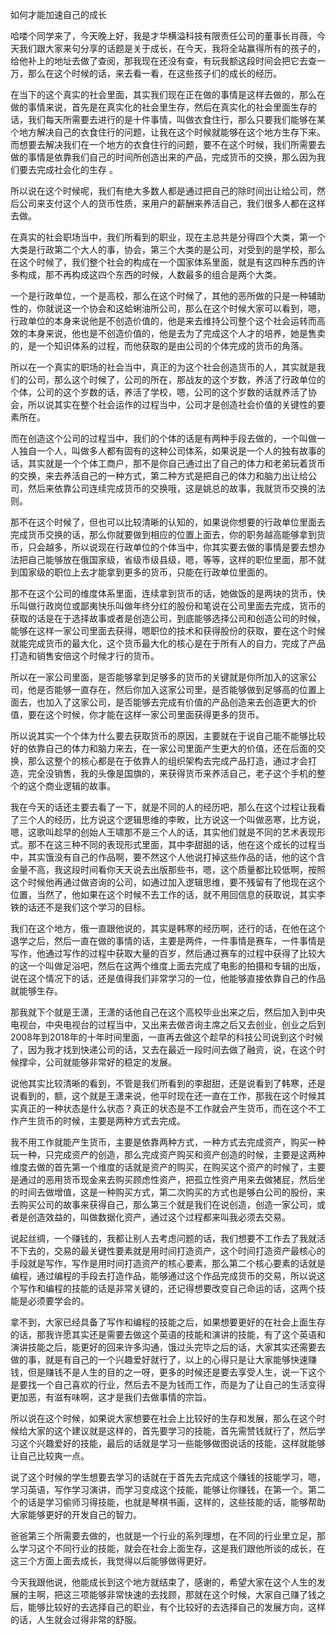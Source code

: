 如何才能加速自己的成长

哈喽个同学来了，今天晚上好，我是才华横溢科技有限责任公司的董事长肖薇，今天我们跟大家来句分享的话题是关于成长，在今天，我将全站赢得所有的孩子的，给他补上的地址去做了查阅，那我现在还没有查，有玩我额这段时间会把它去查一万，那么在这个时候的话，来去看一看，在这些孩子们的成长的经历。

在当下的这个真实的社会里面，其实我们现在正在做的事情是这样去做的，那么在做的事情来说，首先是在真实化的社会里生存，然后在真实化的社会里面生存的话，我们每天所需要去进行的是十件事情，叫做衣食住行，那么只要我们能够在某个地方解决自己的衣食住行的问题，让我在这个时候就能够在这个地方生存下来。而想要去解决我们在一个地方的衣食住行的问题，要不在这个时候，我们所需要去做的事情是依靠我们自己的时间所创造出来的产品，完成货币的交换，那么因为我们要去完成社会化的生存 。

所以说在这个时候呢，我们有绝大多数人都是通过把自己的除时间出让给公司，然后公司来支付这个人的货币性质，来用户的薪酬来养活自己，我们很多人都在这样去做。

在真实的社会职场当中，我们所看到的职业，现在主总共是分得四个大类，第一个大类是行政第二个大人的事，协会，第三个大类的是公司，对受到的是学校，那么在这个时候了，我们整个社会的构成在一个国家体系里面，就是有这四种东西的许多构成，那不再构成这四个东西的时候，人数最多的组合是两个大类。

一个是行政单位，一个是高校，那么在这个时候了，其他的恶所做的只是一种辅助性的，你就说这一个协会和这蛤蜊油所公司，那么在这个时候大家可以看到，嗯，行政单位的本身来说他是不创造价值的，他是来去维持公司整个这个社会运转而高效的本身来说，他也是不创造价值的，他是去为了完成这个人才的培养，她是售卖的，是一个知识体系的过程，而他获取的是由公司的个体完成的货币的角落。

所以在一个真实的职场的社会当中，真正的为这个社会创造货币的人，其实就是我们的公司，那么这个时候了，公司的所在，那战友的这个岁数，养活了行政单位的个体，公司的这个岁数的话，养活了学校，嗯，公司的这个岁数的话就养活了协会，所以说其实在整个社会运作的过程当中，公司才是创造社会价值的关键性的要素所在。

而在创造这个公司的过程当中，我们的个体的话是有两种手段去做的，一个叫做一人独自一个人，叫做多人都有固有的这种公司体系，如果说是一个人的独有故事的话，其实就是一个个体工商户，那不是你自己通过出了自己的体力和老弟玩着货币的交换，来去养活自己的一种方式，第二种方式是把自己的体力和脑力出让给公司，然后来依靠公司连续完成货币的交换哦，这是姚总的故事，我就货币交换的法则。

那不在这个时候了，但也可以比较清晰的认知的，如果说你想要的行政单位里面去完成货币交换的话，那么你就要做到相应的位置上面去，你的职务越高能够拿到货币，只会越多，所以说现在行政单位的个体当中，你其实要去做的事情是要去想办法把自己能够放在俄国家级，省级市级县级，嗯，等等，这样的职位里面，那不就到国家级的职位上去才能拿到更多的货币，只能在行政单位里面的。

那不在这个公司的维度体系里面，连续拿到货币的话，她做饭的是两块的货币，快乐叫做行政岗位或鄙夷快乐叫做年终分红的股份和笔说在公司里面去完成，货币的获取的话是在于选择故事或者是创造公司，到底能够选择公司和创造公司的时候，能够在这样一家公司里面去获得，嗯职位的技术和获得股份的获取，要在这个时候就能完成货币的最大化，这个货币最大化的核心是在于所有人的自力，完成了产品打造和销售安倍这个时候才行的货币。

所以在一家公司里面，是否能够拿到足够多的货币的关键就是你所加入的这家公司，他是否能够一直存在，然后你加入这家公司里，是否能够做到足够高的位置上面去，也加入了这家公司，是否能够去完成有价值的产品创造来去创造更大的价值，要在这个时候，你才能在这样一家公司里面获得更多的货币。

所以说其实一个个体为什么要去获取货币的原因，主要就在于说自己能不能够比较好的依靠自己的体力和脑力来去，在一家公司里面产生更大的价值，还在后面的交换，那么这整个的核心都是在于依靠人的组织架构去完成产品打造，通过才会打造，完全没销售，我的头像是国旗的，来获得货币来养活自己，老子这个手机的整个的这个商业逻辑的故事。

我在今天的话还主要去看了一下，就是不同的人的经历吧，那么在这个过程让我看了三个人的经历，比方说这个逻辑思维的李畋，比方说这一个叫做恶寒，比方说，嗯，这歌叫趁早的创始人王啸那不是三个人的话，其实他们就是不同的艺术表现形式。那不在这三种不同的表现形式里面，其中李甜甜的话，他在这个成长的过程当中，其实饿没有自己的作品啊，要不然这个人他说打掉这些作品的话，他的这个含金量不高，我这段时间看你天天说去出版那些书，嗯，这个质量都比较低啊，按照这个时候他再通过做咨询的公司，如通过加入逻辑思维，要不残留有了他现在这个位置，当然了，他如果在这个时候不去工作的话，就不用回信息的获取说，其实李铁的话还不是我们这个学习的目标。

我们在这个地方，俄一直跟他说的，其实是韩寒的经历啊，还行的话，在他在这个退学之后，然后一直在做的事情的话，主要是两件，一件事情是赛车，一件事情是写作，他通过写作的过程中获取大量的百岁，然后通过赛车的过程中获得了比较大的这一个叫做足浴吧，然后在这两个维度上面去完成了电影的拍摄和专辑的出版，说在这个情况下的话，还是值得我们非常学习的一位，他能够直接依靠自己的作品就能够生存。

那我就下个就是王潇，王潇的话他自己在这个高校毕业出来之后，然后加入到中央电视台，中央电视台的过程当中，又出来去做咨询主席之后又去创业，创业之后到2008年到2018年的十年时间里面，一直再去做这个趁早的科技公司说到这个时候了，因为我才找到快递公司的话，又去在最近一段时间去做了融资，说，在这个时候撑伞，公司就能够非常好的稳定的发展。

说他其实比较清晰的看到，不管是我们所看到的李甜甜，还是说看到了韩寒，还是说看到的，额，这个就是王潇来说，他平时现在还一直在工作，那我在这个时候其实真正的一种状态是什么状态？真正的状态是不工作就会产生货币，而在这个不工作产生货币的时候，主要是两种方式去完成。

我不用工作就能产生货币，主要是依靠两种方式，一种方式去完成资产，购买一种玩一种，只完成资产的创造，那么完成资产购买和资产创造的时候，主要是这两种维度去做的首先第一个维度的话就是资产的购买，在购买这个资产的时候了，主要是通过的恶用货币现金来去购买顾虑性资产，把孤立性资产用来去做猪屁，然后坐的时间去做增值，这是一种购买方式，第二次购买的方式也是够白公司的股份，来去购买公司的故事来获得自己，那么第三个就是我们在说创造，创造一家公司，或者是创造效益的，叫做数据化资产，通过这个过程都来叫我必须去交易。

说起丝绸，一个赚钱的，我都让别人去考虑问题的话，我们想要不工作去了我就活不下去的，交易的最关键性要素就是用时间打造资产，这个时间打造资产最核心的手段就是写作，写作是用时间打造资产的核心要素，那么第二个核心要素的话就是编程，通过编程的手段去打造作品，能够通过这个作品完成货币的交易，所以说这个写作和编程的技能的话是非常关键的，还记得想要改变自己命运的话，这两个技能是必须要学会的。

拿不到，大家已经具备了写作和编程的技能之后，如果想要更好的在社会上面生存的话，那我许愿其实还是需要去做这个英语的技能和演讲的技能，有了这个英语和演讲技能之后，能更好的回来许多沟通，饿过头完毕之后的话，大家其实还需要去做的事，就是有自己的一个兴趣爱好就行了，以上的心得只是让大家能够快速赚钱，但是赚钱不是人生的目的之一呀，更多的时候还是要去享受人生，说一下这个是要找一个自己喜欢的行业，然后去不是为钱而工作，而是为了让自己的生活变得更加恶，有滋有味啊，这才是我们去做事情的宗旨。

所以说在这个时候，如果说大家想要在社会上比较好的生存和发展，那么在这个时候给大家的这个建议就是这样的，首先要学习的技能，首先需赞钱就行了，然后学习这个兴趣爱好的技能，最后的话就是学习一些能够做图说话的技能，这样就能够让自己比较爽一点。

说了这个时候的学生想要去学习的话就在于首先去完成这个赚钱的技能学习，嗯，学习英语，写作学习演讲，而学习变成这个技能，能够让你赚钱，在第一个。第二个的话是学习偷师习得技能，也就是琴棋书画，这样的，这些技能的话，能够帮助大家能够更好的开发自己的智力。

爸爸第三个所需要去做的，也就是一个行业的系列理想，在不同的行业里立足，那么学习这个不同行业的技能，就会在社会上面生存，这是我们跟他所谈的成长，在这三个方面上面去成长，我觉得以后能够做得更好。

今天我跟他说，他能成长到这个地方就结束了，感谢的，希望大家在这个人生的发展的主啊，把这三项能够非常快速的去找顾，那就在这个时候，大家自己赚了钱之后，能够比较好的去选择自己的职业，有个比较好的去选择自己的发展方向，这样的话，人生就会过得非常的舒服。
